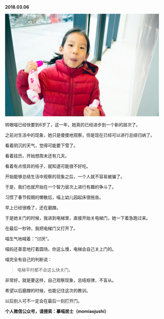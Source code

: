
          
            
**2018.03.06**



![](img/51001-fd201ac39225fe9b.jpg)




转眼喵已经快要到6岁了，这一年，她真的已经进步到一个新的层次了。

之前对生活中的现象，她只是傻傻地观察，但是现在已经可以进行总结归纳了。

看着阴沉的天气，觉得可能要下雪了。

看着挂历，开始想周末还有几天。

看着有点怪异的桔子，就知道可能很不好吃。

开始能够总结生活中观察的现象之后，一个人就不容易被骗了。

于是，我们也就开始在一个智力层次上进行有趣的争斗了。

习惯了春节假期的懒散后，喵上幼儿园起床很拖沓。

早上已经很晚了，还在磨蹭。

于是她关门的时候，我进到电梯里，直接开始关电梯门，她一下着急跑过来。

在最后一秒钟，我把电梯门又打开了。

喵生气地喊着：“讨厌”。

喵妈还善意地打着圆场，你这么慢，电梯会自己关上门的。

喵完全有自己的判断说：
>电梯平时都不会这么快关门。



非常好，就是要这样，自己观察现象，总结规律，不盲从。

希望以后磨蹭的时候，也能记住这次的教训。

以后别人可不一定会在最后一刻打开门。


**个人微信公众号，请搜索：摹喵居士（momiaojushi）**

          
        